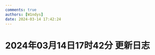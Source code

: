 ```yaml
---
comments: true
authors: [W1ndys]
date: 2024-03-14 17:42:24
---
```


# 2024年03月14日17时42分 更新日志



<!-- more -->